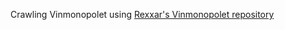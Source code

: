 Crawling Vinmonopolet using [Rexxar's Vinmonopolet repository](https://github.com/rexxars/vinmonopolet)

